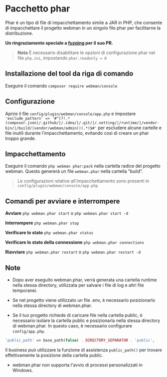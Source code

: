 # Pacchetto phar

Phar è un tipo di file di impacchettamento simile a JAR in PHP, che consente di impacchettare il progetto webman in un singolo file phar per facilitarne la distribuzione.

**Un ringraziamento speciale a [fuzqing](https://github.com/fuzqing) per il suo PR.**

> **Nota**
> È necessario disabilitare le opzioni di configurazione phar nel file `php.ini`, impostando `phar.readonly = 0`

## Installazione del tool da riga di comando
Eseguire il comando `composer require webman/console`

## Configurazione
Aprire il file `config/plugin/webman/console/app.php` e impostare `'exclude_pattern' => '#^(?!.*(composer.json|/.github/|/.idea/|/.git/|/.setting/|/runtime/|/vendor-bin/|/build/|vendor/webman/admin))(.*)$#'` per escludere alcune cartelle e file inutili durante l'impacchettamento, evitando così di creare un phar troppo grande.

## Impacchettamento
Eseguire il comando `php webman phar:pack` nella cartella radice del progetto webman. Questo genererà un file `webman.phar` nella cartella "build".

> Le configurazioni relative all'impacchettamento sono presenti in `config/plugin/webman/console/app.php`

## Comandi per avviare e interrompere
**Avviare**
`php webman.phar start` o `php webman.phar start -d`

**Interrompere**
`php webman.phar stop`

**Verificare lo stato**
`php webman.phar status`

**Verificare lo stato della connessione**
`php webman.phar connections`

**Riavviare**
`php webman.phar restart` o `php webman.phar restart -d`

## Note
* Dopo aver eseguito webman.phar, verrà generata una cartella runtime nella stessa directory, utilizzata per salvare i file di log e altri file temporanei.

* Se nel progetto viene utilizzato un file .env, è necessario posizionarlo nella stessa directory di webman.phar.

* Se il tuo progetto richiede di caricare file nella cartella public, è necessario isolare la cartella public e posizionarla nella stessa directory di webman.phar. In questo caso, è necessario configurare `config/app.php`.
```php
'public_path' => base_path(false) . DIRECTORY_SEPARATOR . 'public',
```
Il business può utilizzare la funzione di assistenza `public_path()` per trovare effettivamente la posizione della cartella public.

* webman.phar non supporta l'avvio di processi personalizzati in Windows.
